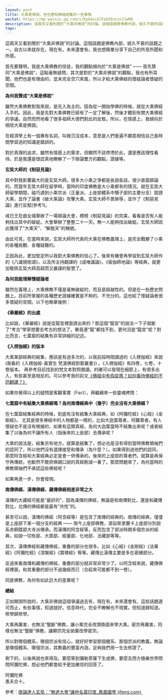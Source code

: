 ```yaml
---
layout: post
title: 大乘是佛說，但也應知佛經結集的一些事情
wechat: https://mp.weixin.qq.com/s/KpkduiXlFeO39zojnJJwMQ 
description: 這兩天又看到關於“大乘非佛說”的討論。這個話題是佛教內部，經久不衰的話題之一。自古以來就存在，現在有，未來還會有。我也想簡單分享下自己的所見所聞和所感。
tags: 
--- 
```


這兩天又看到關於“大乘非佛說”的討論。這個話題是佛教內部，經久不衰的話題之一。自古以來就存在，現在有，未來還會有。我也想簡單分享下自己的所見所聞和所感。

首先要聲明，我是大乘佛教的信徒，我的觀點傾向於“大乘是佛說” —— 首先贊同“大乘是佛說”，這點毫無疑問，其次是對於“大乘非佛說”的觀點，我也有所耳聞，他們也是有理由的，並未完全空穴來風，所以才給大乘佛經的懷疑論者懷疑的空間。

**為何我贊成“大乘是佛說”**

雖然大乘佛教對我來說，是先入為主的。因為從一開始學佛的時候，就從大乘佛經入手的。因此，我是先對大乘佛教已經有了一定了解後，然後才聽到有關大乘佛經的爭議。自然而然地看了很多祖師大德們對此的反駁。所以，在情感上，我傾向於相信大乘是佛說。

在經濟學上有一個專有名詞，叫做沉沒成本，意思是人們普遍不願意相信自己長時間學習過的知識是錯誤的。

對於真理的追求，雖然有情感上的需求，但顯然不該停滯於此，還是應該理性看待。於是我還是很認真地瞭解了一下辯論雙方的觀點，證據等。

**玄奘大師的《制惡見論》**

其中對我影響最大的是玄奘大師。很多大小乘之爭都是各說各話，很少直面辯論的。而當年玄奘大師在留學時，當時的印度佛教是大小乘都有的情況。就在玄奘大師留學期間，碰巧遇到小乘宗派（正量派，上座部體系中犢子部的主要分支）毀謗大乘，並作了論書《破大乘論》攻擊大乘。玄奘大師不畏榮辱，並作了《制惡見論》進行反駁\[參考1\]。

戒日王在曲女城舉辦了一場辯論大會，標榜《制惡見論》的完美，看看是否有人能夠找出其中的破綻。大會舉辦了整整二十一天。無一人能夠找出破綻。玄奘大師因此獲得了“大乘天”、“解脫天”的稱號。

由此可見，在當時來說，玄奘大師所代表的大乘在佛教義理上，是完全戰勝了小乘的各種挑戰、各種疑難的。

正因為此，更加堅定所以我對大乘佛教的信心了。後來有機會再學習到玄奘大師作的《八識規矩頌》，以及所主持翻譯的《成唯識論》，《瑜伽師地論》等經典，就更加敬佩玄奘大師高超而又嚴謹的智慧了。

**為何我能理解懷疑論者**  

雖然在義理上，大乘佛教不僅是毫無破綻的，而且是超越性的。但是在一些歷史問題上。目前所掌握的各種歷史證據確實是不夠的、不充分的。這也給了懷疑論者很多懷疑的空間。以下也略舉幾例：

**《華嚴經》的出處**

比如說，《華嚴經》說是從龍宮裡面請出來的？那這個“龍宮”的說法一下子就斷了“考古”學家想要去考古的想法了，畢竟連“龍”都找不到，更何況是“龍宮”呢？對比而言，七葉窟的結集有非常詳細的記述。

**《入楞伽經》的版本**

大乘某部經典的結集，應該是有過多次的，以我前段時間讀過的《入楞伽經》來說(我看的《入楞伽經-黃寶生 梵漢佛經對勘叢書》) 。《入楞伽經》有四卷，七卷，十卷版本。 再參考目前找到的梵文本對照閱讀。的確可以發現在細節上，有很多出入，有些甚至是相反的。可以參考我的前文[《佛經中有瑕疵嗎？如何看待佛經的不同翻譯？》](http://mp.weixin.qq.com/s?__biz=MzkzMDMzNzg3Mw==&mid=2247484377&idx=1&sn=aba02eac2c882eb0dc9c8e4bae27e220&chksm=c27a86e7f50d0ff1ac0985306562df5fbe843e94fd7a9a8d35cddd088a044e6739f029320073&scene=21#wechat_redirect)

如果你覺得以上的疑問是客觀事實（Fact），再繼續來一些靈魂拷問：  

**七葉窟中有結集大乘佛經嗎？為何南傳經典中（幾乎）完全沒有大乘佛經？**

在七葉窟結集經典的時候，到底有沒有結集大乘經典，如《阿彌陀經》《心經》《金剛經》。 尤其是很多佛經中的人物都是一樣的，比如大迦葉尊者，阿難尊者。有人懷疑也不是沒有根據的，如果有這類真經，為何大迦葉當時不結集出來呢？或者結集了以後為何不讓所有人（指後來的上座部）去傳承呢？

大乘的說法是，結集另有地方。就算是結集了，想必也是沒有得到當時佛教領袖們的認同了，所以他們沒有選擇接受和傳承（為什麼？）。如果得到過他們的認同，那麼阿含經和大乘經典必定是會一併傳承的。後來的上座部的尊者們，就算是再保守再傳統，也斷然不敢把佛親口說的真經刪減一番了。那麼問題來了，為何當時的佛教領袖們不承認這些佛經呢？

如果再進一步，你會發現。

**南傳佛經、漢傳佛經、藏傳佛經相差非常之大**

漢傳的大藏經可能是“最好的”，因為漢傳的佛經，無論是和南傳對比，還是和藏傳對比，北傳的佛經都是最有“共性”的。

甚至可以說，漢傳的佛經（阿含經等）是包含了南傳的經典的。南傳的經典，僅僅是上座部下某一個分支的經典 —— 現今上座部佛教，源自斯里蘭卡上座部分別說系赤銅鍱部大寺派傳承。而漢傳的阿含經等，反而包含了部派時期多個宗派的經典，如說一切有部、大眾部、經量部、化地部、法藏部等等。

其次，漢傳佛經和藏傳佛經，重疊的部分也很多。比如《心經》《金剛經》《法華經》《阿彌陀經》《涅槃經》《寶積經》等等。藏傳比漢傳主要是多在密續部分。

反過來看南傳和藏傳的佛經，重疊的部分就非常非常少了。以阿含經來說，藏傳佛經裡面，和其重疊的部分不過幾經而已（合起來可能都不到一卷）。

同是佛教，為何有如此巨大的差異呢？

**總結**  

正如開頭所說的，大乘非佛說這個爭議過去有，現在有，未來還會有。這些話題適可而止，有些事情，知道就好。信息時代，完全不瞭解也不現實。但知道歸知道。修學歸修學。

大乘再厲害，也無法“壟斷”佛教，讓小乘完全改頭換面來學大乘。密宗再厲害，同樣也無法“壟斷”佛教，讓顯宗完全拋棄改學密宗。

所以對哪個體系，哪個宗派有信心，就好好學習那個體系、那個宗派的教義。無論是哪個體系、哪個宗派，其教義的豐富內涵，足夠我們用一生去修證了。

剩下的，以後再說也來得及。要麼等到彌勒菩薩下生成佛，要麼去西方極樂世界問問阿彌陀佛，想必他們都會給予更加確信的回答了。

阿彌陀佛  
愚夫合十。

參考：[辯論達人玄奘：“無遮大會”讓他名震印度\_鳳凰國學 (ifeng.com) ](https://guoxue.ifeng.com/a/20170821/51700914_0.shtml)

